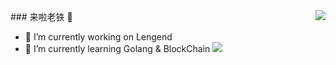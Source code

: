 <img align="right" src="https://github-readme-stats.vercel.app/api?username=MacOMNI"/>
### 来啦老铁 👋

- 🔭 I’m currently working on  Lengend
- 🌱 I’m currently learning Golang & BlockChain
![](https://github-readme-stats.vercel.app/api?username=MacOMNI)

